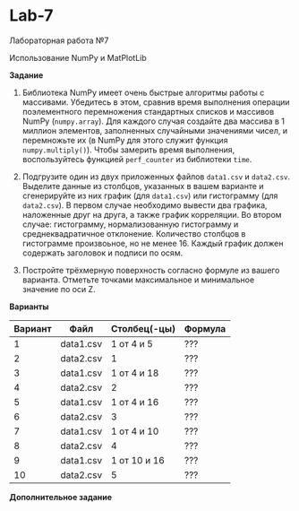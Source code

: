 # Lab-7
Лабораторная работа №7

Использование NumPy и MatPlotLib

**Задание**

1. Библиотека NumPy имеет очень быстрые алгоритмы работы с массивами. Убедитесь в этом, сравнив время выполнения операции поэлементного перемножения стандартных списков
и массивов NumPy (```numpy.array```). Для каждого случая создайте два массива в 1 миллион элементов, заполненных случайными значениями чисел, и перемножьте их (в NumPy 
для этого служит функция ```numpy.multiply()```). Чтобы замерить время выполнения, воспользуйтесь функцией ```perf_counter``` из библиотеки ```time```.

2. Подгрузите один из двух приложенных файлов ```data1.csv``` и ```data2.csv```. Выделите данные из столбцов, указанных в вашем варианте и сгенерируйте из них график
(для ```data1.csv```) или гистограмму (для ```data2.csv```). В первом случае необходимо вывести два графика, наложенные друг на друга, а также график корреляции.
Во втором случае: гистограмму, нормализованную гистограмму и среднеквадратичное отклонение. Количество столбцов в гистограмме произвоьное, но не менее 16. Каждый график
должен содержать заголовок и подписи по осям.

3. Постройте трёхмерную поверхность согласно формуле из вашего варианта. Отметьте точками максимальное и минимальное значение по оси Z.

**Варианты**

| Вариант | Файл | Столбец(-цы) | Формула |
| ------- | ---- | ------------ | ------- |
| 1 | data1.csv | 1 от 4 и 5 | ??? |
| 2 | data2.csv | 1 | ??? |
| 3 | data1.csv | 1 от 4 и 18 | ??? |
| 4 | data2.csv | 2 | ??? |
| 5 | data1.csv | 1 от 4 и 16 | ??? |
| 6 | data2.csv | 3 | ??? |
| 7 | data1.csv | 1 от 4 и 10 | ??? |
| 8 | data2.csv | 4 | ??? |
| 9 | data1.csv | 1 от 10 и 16 | ??? |
| 10 | data2.csv | 5 | ??? |

**Дополнительное задание**

~~~
